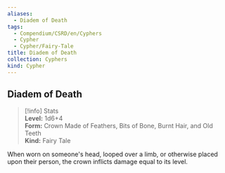 ```yaml
---
aliases:
  - Diadem of Death
tags:
  - Compendium/CSRD/en/Cyphers
  - Cypher
  - Cypher/Fairy-Tale
title: Diadem of Death
collection: Cyphers
kind: Cypher
---
```

## Diadem of Death  
>[!info] Stats  
> **Level:** 1d6+4  
> **Form:** Crown Made of Feathers, Bits of Bone, Burnt Hair, and Old Teeth  
> **Kind:** Fairy Tale
  
When worn on someone's head, looped over a limb, or otherwise placed upon their person, the crown inflicts damage equal to its level.